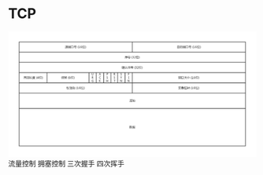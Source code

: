 
# TCP
![title](https://raw.githubusercontent.com/xinjiuyijiu/NoteImages/master/gitnote/2020/07/15/tcp_protocol-1594792406350.jpg)
流量控制
拥塞控制
三次握手
四次挥手
